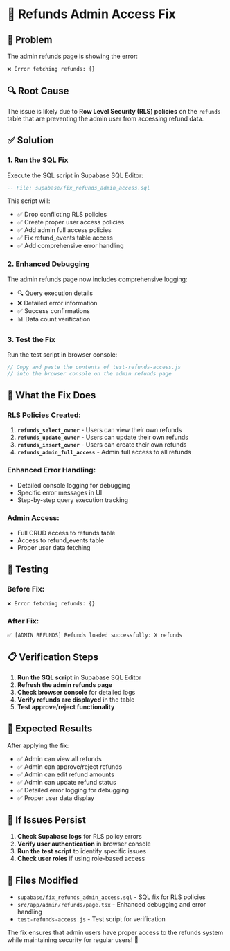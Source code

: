 # 🔧 Refunds Admin Access Fix

## 🚨 Problem

The admin refunds page is showing the error:

```
❌ Error fetching refunds: {}
```

## 🔍 Root Cause

The issue is likely due to **Row Level Security (RLS) policies** on the `refunds` table that are preventing the admin user from accessing refund data.

## ✅ Solution

### 1. **Run the SQL Fix**

Execute the SQL script in Supabase SQL Editor:

```sql
-- File: supabase/fix_refunds_admin_access.sql
```

This script will:

- ✅ Drop conflicting RLS policies
- ✅ Create proper user access policies
- ✅ Add admin full access policies
- ✅ Fix refund_events table access
- ✅ Add comprehensive error handling

### 2. **Enhanced Debugging**

The admin refunds page now includes comprehensive logging:

- 🔍 Query execution details
- ❌ Detailed error information
- ✅ Success confirmations
- 📊 Data count verification

### 3. **Test the Fix**

Run the test script in browser console:

```javascript
// Copy and paste the contents of test-refunds-access.js
// into the browser console on the admin refunds page
```

## 🎯 What the Fix Does

### **RLS Policies Created:**

1. **`refunds_select_owner`** - Users can view their own refunds
2. **`refunds_update_owner`** - Users can update their own refunds
3. **`refunds_insert_owner`** - Users can create their own refunds
4. **`refunds_admin_full_access`** - Admin full access to all refunds

### **Enhanced Error Handling:**

- Detailed console logging for debugging
- Specific error messages in UI
- Step-by-step query execution tracking

### **Admin Access:**

- Full CRUD access to refunds table
- Access to refund_events table
- Proper user data fetching

## 🧪 Testing

### **Before Fix:**

```
❌ Error fetching refunds: {}
```

### **After Fix:**

```
✅ [ADMIN REFUNDS] Refunds loaded successfully: X refunds
```

## 📋 Verification Steps

1. **Run the SQL script** in Supabase SQL Editor
2. **Refresh the admin refunds page**
3. **Check browser console** for detailed logs
4. **Verify refunds are displayed** in the table
5. **Test approve/reject functionality**

## 🎯 Expected Results

After applying the fix:

- ✅ Admin can view all refunds
- ✅ Admin can approve/reject refunds
- ✅ Admin can edit refund amounts
- ✅ Admin can update refund status
- ✅ Detailed error logging for debugging
- ✅ Proper user data display

## 🔧 If Issues Persist

1. **Check Supabase logs** for RLS policy errors
2. **Verify user authentication** in browser console
3. **Run the test script** to identify specific issues
4. **Check user roles** if using role-based access

## 📁 Files Modified

- `supabase/fix_refunds_admin_access.sql` - SQL fix for RLS policies
- `src/app/admin/refunds/page.tsx` - Enhanced debugging and error handling
- `test-refunds-access.js` - Test script for verification

The fix ensures that admin users have proper access to the refunds system while maintaining security for regular users! 🎉
